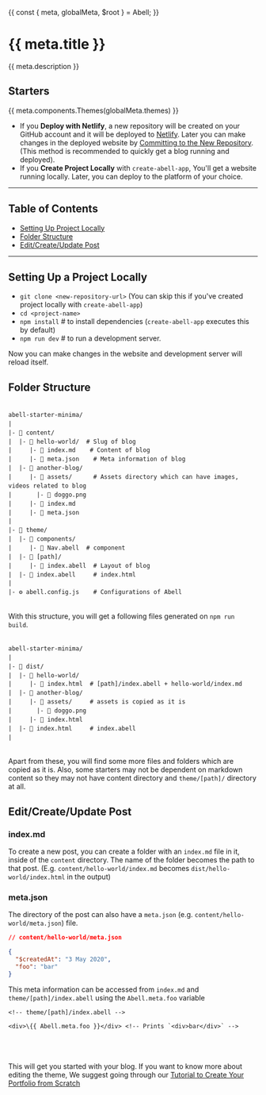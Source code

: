 {{
  const { meta, globalMeta, $root } = Abell;
}}

# {{ meta.title }}

{{ meta.description }}


## Starters
{{ meta.components.Themes(globalMeta.themes) }}


- If you **Deploy with Netlify**, a new repository will be created on your GitHub account and it will be deployed to [Netlify](https://www.netlify.com/). Later you can make changes in the deployed website by  [Committing to the New Repository](https://docs.github.com/en/github/managing-files-in-a-repository/adding-a-file-to-a-repository-using-the-command-line). (This method is recommended to quickly get a blog running and deployed).
- If you **Create Project Locally** with `create-abell-app`, You'll get a website running locally. Later, you can deploy to the platform of your choice.

---
## Table of Contents

- [Setting Up Project Locally](#setting-up-project-locally)
- [Folder Structure](#folder-structure)
- [Edit/Create/Update Post](#editcreateupdate-post)
---

## Setting Up a Project Locally

- `git clone <new-repository-url>` (You can skip this if you've created project locally with `create-abell-app`)
- `cd <project-name>` 
- `npm install` # to install dependencies (`create-abell-app` executes this by default)
- `npm run dev`  # to run a development server.

Now you can make changes in the website and development server will reload itself.

## Folder Structure

<pre>
<code class="hljs hljs-shell language file-system" style="line-height: 1.5;">
abell-starter-minima/
|
|- 📂 content/
|  |- 📂 hello-world/  # Slug of blog
|     |- 📄 index.md    # Content of blog
|     |- 📄 meta.json    # Meta information of blog
|  |- 📂 another-blog/
|     |- 📂 assets/      # Assets directory which can have images, videos related to blog
|       |- 📄 doggo.png
|     |- 📄 index.md
|     |- 📄 meta.json
|  
|- 📂 theme/
|  |- 📂 components/
|     |- 📄 Nav.abell  # component
|  |- 📂 [path]/
|     |- 📄 index.abell  # Layout of blog
|  |- 📄 index.abell     # index.html
|
|- ⚙️ abell.config.js    # Configurations of Abell
</code>
</pre>

With this structure, you will get a following files generated on `npm run build`.

<pre>
<code class="hljs hljs-shell language-sh file-system" style="line-height: 1.5;">
abell-starter-minima/
|
|- 📂 dist/
|  |- 📂 hello-world/         
|     |- 📄 index.html  # [path]/index.abell + hello-world/index.md
|  |- 📂 another-blog/         
|     |- 📂 assets/     # assets is copied as it is
|       |- 📄 doggo.png
|     |- 📄 index.html 
|  |- 📄 index.html     # index.abell
|
</code>
</pre>

Apart from these, you will find some more files and folders which are copied as it is. Also, some starters may not be dependent on markdown content so they may not have content directory and `theme/[path]/` directory at all.

## Edit/Create/Update Post

### index.md

To create a new post, you can create a folder with an `index.md` file in it, inside of the `content` directory. The name of the folder becomes the path to that post. (E.g. `content/hello-world/index.md` becomes `dist/hello-world/index.html` in the output)

### meta.json

The directory of the post can also have a `meta.json` (e.g. `content/hello-world/meta.json`) file.

```json
// content/hello-world/meta.json

{
  "$createdAt": "3 May 2020",
  "foo": "bar"
}
```

This meta information can be accessed from `index.md` and `theme/[path]/index.abell` using the `Abell.meta.foo` variable

```abell
<!-- theme/[path]/index.abell -->

<div>\{{ Abell.meta.foo }}</div> <!-- Prints `<div>bar</div>` -->
```

<br/><br/><br/>
This will get you started with your blog. If you want to know more about editing the theme, We suggest going through our [Tutorial to Create Your Portfolio from Scratch]({{$root}}/tutorial/)
